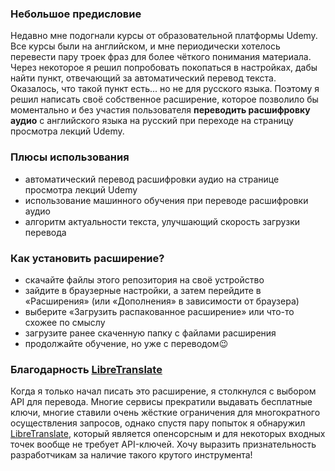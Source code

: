 ### Небольшое предисловие

Недавно мне подогнали курсы от образовательной платформы Udemy. Все курсы были
на английском, и мне периодически хотелось перевести пару троек фраз для более
чёткого понимания материала. Через некоторое я решил попробовать покопаться в
настройках, дабы найти пункт, отвечающий за автоматический перевод текста.
Оказалось, что такой пункт есть... но не для русского языка. Поэтому я решил
написать своё собственное расширение, которое позволило бы моментально и без
участия пользователя **переводить расшифровку аудио** с английского языка на
русский при переходе на страницу просмотра лекций Udemy.

### Плюсы использования

- автоматический перевод расшифровки аудио на странице просмотра лекций Udemy
- использование машинного обучения при переводе расшифровки аудио
- алгоритм актуальности текста, улучшающий скорость загрузки перевода

### Как установить расширение?

- скачайте файлы этого репозитория на своё устройство
- зайдите в браузерные настройки, а затем перейдите в «Расширения» (или
  «Дополнения» в зависимости от браузера)
- выберите «Загрузить распакованное расширение» или что-то схожее по смыслу
- загрузите ранее скаченную папку с файлами расширения
- продолжайте обучение, но уже с переводом😉

### Благодарность [LibreTranslate](https://libretranslate.com)

Когда я только начал писать это расширение, я столкнулся с выбором API для
перевода. Многие сервисы прекратили выдавать бесплатные ключи, многие ставили
очень жёсткие ограничения для многократного осуществления запросов, однако
спустя пару попыток я обнаружил [LibreTranslate](https://libretranslate.com),
который является опенсорсным и для некоторых входных точек вообще не требует
API-ключей. Хочу выразить признательность разработчикам за наличие такого
крутого инструмента!
